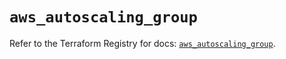 # `aws_autoscaling_group`

Refer to the Terraform Registry for docs: [`aws_autoscaling_group`](https://registry.terraform.io/providers/hashicorp/aws/6.7.0/docs/resources/autoscaling_group).
